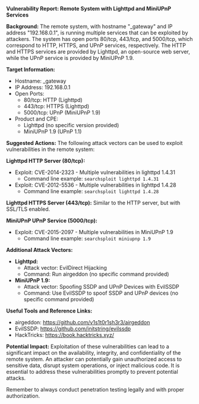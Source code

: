 **Vulnerability Report: Remote System with Lighttpd and MiniUPnP Services**

**Background:**
The remote system, with hostname "_gateway" and IP address "192.168.0.1", is running multiple services that can be exploited by attackers. The system has open ports 80/tcp, 443/tcp, and 5000/tcp, which correspond to HTTP, HTTPS, and UPnP services, respectively. The HTTP and HTTPS services are provided by Lighttpd, an open-source web server, while the UPnP service is provided by MiniUPnP 1.9.

**Target Information:**

* Hostname: _gateway
* IP Address: 192.168.0.1
* Open Ports:
	+ 80/tcp: HTTP (Lighttpd)
	+ 443/tcp: HTTPS (Lighttpd)
	+ 5000/tcp: UPnP (MiniUPnP 1.9)
* Product and CPE:
	+ Lighttpd (no specific version provided)
	+ MiniUPnP 1.9 (UPnP 1.1)

**Suggested Actions:**
The following attack vectors can be used to exploit vulnerabilities in the remote system:

**Lighttpd HTTP Server (80/tcp):**

* Exploit: CVE-2014-2323 - Multiple vulnerabilities in lighttpd 1.4.31
	+ Command line example: `searchsploit lighttpd 1.4.31`
* Exploit: CVE-2012-5536 - Multiple vulnerabilities in lighttpd 1.4.28
	+ Command line example: `searchsploit lighttpd 1.4.28`

**Lighttpd HTTPS Server (443/tcp):**
Similar to the HTTP server, but with SSL/TLS enabled.

**MiniUPnP UPnP Service (5000/tcp):**

* Exploit: CVE-2015-2097 - Multiple vulnerabilities in MiniUPnP 1.9
	+ Command line example: `searchsploit miniupnp 1.9`

**Additional Attack Vectors:**

* **Lighttpd:**
	+ Attack vector: EvilDirect Hijacking
	+ Command: Run airgeddon (no specific command provided)
* **MiniUPnP 1.9:**
	+ Attack vector: Spoofing SSDP and UPnP Devices with EvilSSDP
	+ Command: Use EvilSSDP to spoof SSDP and UPnP devices (no specific command provided)

**Useful Tools and Reference Links:**

* airgeddon: https://github.com/v1s1t0r1sh3r3/airgeddon
* EvilSSDP: https://github.com/initstring/evilssdp
* HackTricks: https://book.hacktricks.xyz/

**Potential Impact:**
Exploitation of these vulnerabilities can lead to a significant impact on the availability, integrity, and confidentiality of the remote system. An attacker can potentially gain unauthorized access to sensitive data, disrupt system operations, or inject malicious code. It is essential to address these vulnerabilities promptly to prevent potential attacks.

Remember to always conduct penetration testing legally and with proper authorization.